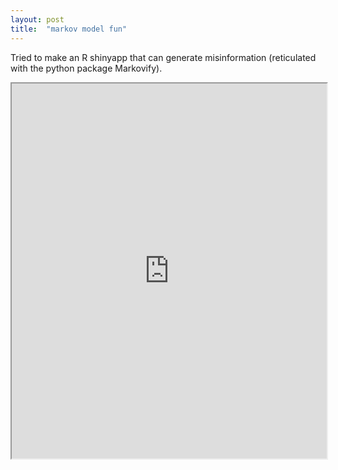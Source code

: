 ```yaml
---
layout: post
title:  "markov model fun"
---
```


Tried to make an R shinyapp that can generate misinformation (reticulated with the python package Markovify). 

<iframe
  src="https://liqiantay.shinyapps.io/simplemisinfo/"
  style="width:100%; height:600px;"
></iframe>
                                                                                        
